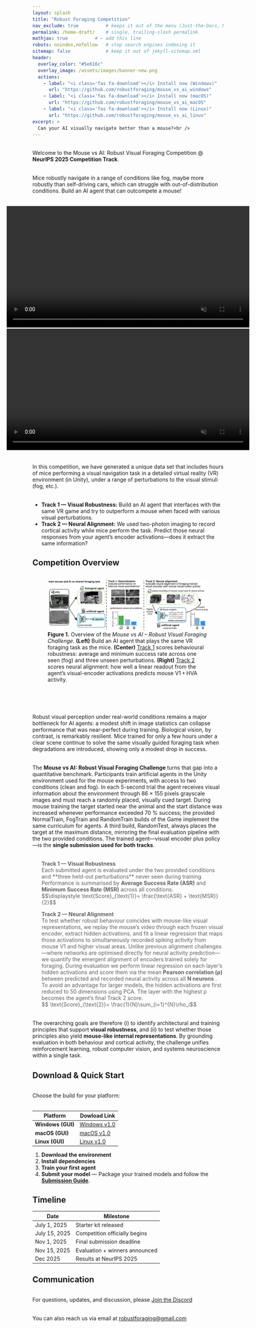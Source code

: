 ```yaml
---
layout: splash
title: "Robust Foraging Competition"
nav_exclude: true          # keeps it out of the menu (Just-the-Docs, Minimal Mistakes, etc.) :contentReference[oaicite:2]{index=2}
permalink: /home-draft/    # single, trailing-slash permalink
mathjax: true          # ← add this line
robots: noindex,nofollow   # stop search engines indexing it
sitemap: false             # keep it out of jekyll-sitemap.xml
header:
  overlay_color: "#5e616c"
  overlay_image: /assets/images/banner-new.png
  actions:
    - label: "<i class='fas fa-download'></i> Install now (Windows)"
      url: "https://github.com/robustforaging/mouse_vs_ai_windows"
    - label: "<i class='fas fa-download'></i> Install now (macOS)"
      url: "https://github.com/robustforaging/mouse_vs_ai_macOS"
    - label: "<i class='fas fa-download'></i> Install now (Linux)"
      url: "https://github.com/robustforaging/mouse_vs_ai_linux"
excerpt: >
  Can your AI visually navigate better than a mouse?<br />
---
```


<style>
  .full-width-element {
    width: 100vw;
    position: relative;
    left: 50%;
    transform: translateX(-50%); /* Centers the element */
  }

  .page__title {
    color: #222831 !important;
    text-shadow: none !important;
  }

  .page__lead {
    color: #222831 !important;
    text-shadow: none !important;
  }

  .btn--light-outline {
    color: #222831 !important;
    border-color: #222831 !important;
    text-shadow: none !important;
  }

  .btn--light-outline:hover {
    color: #ffffff !important;
    background-color: #222831 !important;
    border-color: #222831 !important;
  }

  /* put this right after your existing styles */
  .competition-diagram,     /* the figure             */
  p {                       /* regular paragraphs     */
    margin-top: 2rem;       /* ↑ space above          */
    margin-bottom: 2rem;    /* ↓ space below          */
  }
  blockquote.track {
    border-left: none;      /* removes the bar */
    margin-left: 1.5rem;    /* keep the indent */
    padding-left: 0;        /* optional: flush text */
  }
  .mt-2 { margin-top: 1rem;  }
  .mt-4 { margin-top: 2rem;  }
  .mb-2 { margin-bottom: 1rem; }
  .mb-4 { margin-bottom: 2rem; }
</style>


Welcome to the Mouse vs AI: Robust Visual Foraging Competition @  **NeurIPS 2025 Competition Track**.

Mice robustly navigate in a range of conditions like fog, maybe more robustly than self-driving cars, which can struggle with out-of-distribution conditions. Build an AI agent that can outcompete a mouse!

<center>
<div class="full-width-element">
<video width="640" height="320" controls="controls" autoplay loop muted>
  <source src="/assets/images/tesla_fog_cut.mp4" type="video/mp4">
  Your browser does not support the video tag.
</video>
<video width="640" height="320" controls="controls" autoplay loop muted> -->
  <source src="/assets/images/example_video_mice_blur.mp4" type="video/mp4"> -->
  <Your browser does not support the video tag. -->
</video>
</div>
</center>

In this competition, we have generated a unique data set that includes hours of mice performing a visual navigation task in a detailed virtual reality (VR) environment (in Unity), under a range of perturbations to the visual stimuli (fog, etc.).
<ul>
  <li><strong>Track 1 — Visual Robustness:</strong>
      Build an AI agent that interfaces with the same VR game and try to
      outperform a mouse when faced with various visual perturbations.</li>

  <li><strong>Track 2 — Neural Alignment:</strong>
      We used two-photon imaging to record cortical activity while mice perform
      the task.  Predict those neural responses from your agent’s encoder
      activations—does it extract the same information?</li>
</ul>
    
##  Competition Overview

<figure class="competition-diagram">
  <img src="/assets/images/Figure_website.jpg"
       alt="Overview of the Mouse-vs-AI competition…">

  <figcaption class="fig-caption">
    <strong>Figure&nbsp;1.</strong> Overview of the <em>Mouse&nbsp;vs&nbsp;AI – Robust Visual Foraging Challenge</em>.
    <strong>(Left)</strong> Build an AI agent that plays the same VR foraging task as the mice.
    <strong>(Center)</strong> <u>Track 1</u> scores behavioural robustness: average and minimum success rate across one seen (fog) and three unseen perturbations.
    <strong>(Right)</strong> <u>Track 2</u> scores neural alignment: how well a linear readout from the agent’s visual-encoder activations predicts mouse V1 + HVA activity.
  </figcaption>
</figure>
<br> 
  

Robust visual perception under real-world conditions remains a major bottleneck for AI agents: a modest shift in image statistics can collapse performance that was near-perfect during training.
Biological vision, by contrast, is remarkably resilient. Mice trained for only a few hours under a clear scene continue to solve the same visually guided foraging task when degradations are introduced, showing only a modest drop in success.

The **Mouse vs AI: Robust Visual Foraging Challenge** turns that gap into a quantitative benchmark. Participants train artificial agents in the Unity environment used for the mouse experiments, with access to two conditions (clean and fog).
In each 5-second trial the agent receives visual information about the environment through 86 × 155 pixels grayscale images and must reach a randomly placed, visually cued target. During mouse training the target started near the animal and the start distance was increased whenever performance exceeded 70 % success; the provided NormalTrain, FogTrain and RandomTrain builds of the Game implement the same curriculum for agents. A third build, RandomTest, always places the target at the maximum distance, mirroring the final evaluation pipeline with the two provided conditions. The trained agent—visual encoder plus policy—is the **single submission used for both tracks**.

<blockquote class="track" markdown="1">
<strong>Track 1 — Visual Robustness</strong><br>
 Each submitted agent is evaluated under the two provided conditions and **three held-out perturbations** never seen during training. Performance is summarised by <strong>Average Success Rate (ASR)</strong> and <strong>Minimum Success Rate (MSR)</strong> across all conditions.<br> 
$$\displaystyle \text{Score}_{\text{1}}= \frac{\text{ASR} + \text{MSR}}{2}$$
</blockquote>

<blockquote class="track" markdown="1">
<strong>Track 2 — Neural Alignment</strong><br>
To test whether robust behaviour coincides with mouse-like visual representations, we replay the mouse’s video through each frozen visual encoder, extract hidden activations, and fit a linear regression that maps those activations to simultaneously recorded spiking activity from mouse V1 and higher visual areas.
Unlike previous alignment challenges—where networks are optimised directly for neural activity prediction—we quantify the emergent alignment of encoders trained solely for foraging. During evaluation we perform linear regression on each layer’s hidden activations and score them via the mean <strong>Pearson correlation (ρ)</strong> between predicted and recorded neural activity across all <strong>N neurons</strong> . To avoid an advantage for larger models, the hidden activations are first reduced to 50 dimensions using PCA. The layer with the highest ρ becomes the agent’s final Track 2 score.<br> 
$$ \text{Score}_{\text{2}}= \frac{1}{N}\sum_{i=1}^{N}\rho_i$$ 
</blockquote>

The overarching goals are therefore (i) to identify architectural and training principles that support **visual robustness**, and (ii) to test whether those principles also yield **mouse-like internal representations**. By grounding evaluation in both behaviour and cortical activity, the challenge unifies reinforcement learning, robust computer vision, and systems neuroscience within a single task.

## Download & Quick Start
Choose the build for your platform:

| Platform                    | Dowload Link                                                              |
| --------------------------- | --------------------------------------------------------------------------|
| **Windows (GUI)**           | [Windows v1.0](https://github.com/robustforaging/mouse_vs_ai_windows)     |
| **macOS (GUI)**             | [macOS v1.0](https://github.com/robustforaging/mouse_vs_ai_macOS)         |
| **Linux (GUI)**             | [Linux v1.0](https://github.com/robustforaging/mouse_vs_ai_linux)         |


1. **Download the environment**
2. **Install dependencies**
3. **Train your first agent** 
4. **Submit your model** — Package your trained models and follow the **[Submission Guide](submission_guide)**.

##  Timeline

| Date             | Milestone                        |
|------------------|----------------------------------|
| July 1, 2025     | Starter kit released             |
| July 15, 2025    | Competition officially begins    |
| Nov 1, 2025      | Final submission deadline        |
| Nov 15, 2025     | Evaluation + winners announced   |
| Dec 2025         | Results at NeurIPS 2025          |



## Communication

For questions, updates, and discussion, please [Join the Discord](https://discord.gg/7mJPh5QMB7)

You can also reach us via email at [robustforaging@gmail.com](mailto:robustforaging@gmail.com)

